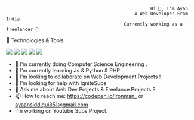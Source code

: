                                                           Hi 👋, I'm Ayan
                                                    A Web-Developer From India
                                                Currently working as a freelancer 👋


🔧 Technologies & Tools
            
![](https://img.shields.io/badge/<Code>-<Python>-informational?style=flat&logo=<LOGO_NAME>&logoColor=white&color=2bbc8a)
![](https://img.shields.io/badge/<Code>-<Javascript>-informational?style=flat&logo=<LOGO_NAME>&logoColor=white&color=2bbc8a)
![](https://img.shields.io/badge/<Code>-<html>-informational?style=flat&logo=<LOGO_NAME>&logoColor=white&color=2bbc8a)
![](https://img.shields.io/badge/<Code>-<Java>-informational?style=flat&logo=<LOGO_NAME>&logoColor=white&color=2bbc8a)
![](https://img.shields.io/badge/<Shell>-<Bash>-informational?style=flat&logo=<LOGO_NAME>&logoColor=white&color=2bbc8a)

- 🔭 I’m currently doing Computer Science Engineering .
- 🌱 I’m currently learning Js & Python & PHP .
- 👯 I’m looking to collaborate on Web Development Projects !
- 🤔 I’m looking for help with IgniteSubs
- 💬 Ask me about Web Dev Projects & Freelance Projects ?
- 📫 How to reach me: https://codepen.io/ironman_ or ayaansiddiqui851@gmail.com
- I'm working on Youtube Subs Project.
